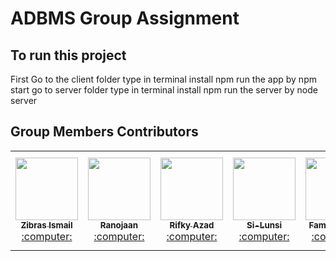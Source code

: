 # ADBMS Group Assignment

## To run this project
First Go to the client folder
type in terminal install npm 
run the app by npm start
go to server folder
type in terminal install npm 
run the server by node server

## Group Members Contributors

<!-- ALL-CONTRIBUTORS-LIST:START - Do not remove or modify this section -->
<!-- prettier-ignore-start -->
<!-- markdownlint-disable -->

<table>
<tr>
  <td align="center"><a href="https://github.com/ZibrasIsmail"><kbd><img src="https://avatars3.githubusercontent.com/ZibrasIsmail?size=400" width="100px;" alt=""/></kbd><br /><sub><b>Zibras Ismail</b></sub></a><br /><a href="https://github.com/ZibrasIsmail/ADBMS/commits?author=ZibrasIsmail" title="Code"> :computer: </a> </td>
  <td align="center"><a href="https://github.com/Ranojaan"><kbd><img src="https://avatars3.githubusercontent.com/Ranojaan?size=400" width="100px;" alt=""/></kbd><br /><sub><b>Ranojaan</b></sub></a><br /><a href="https://github.com/ZibrasIsmail/ADBMS/commits?author=ZibrasIsmail" title="Code"> :computer: </a> </td>
  <td align="center"><a href="https://github.com/Rifky-azad"><kbd><img src="https://avatars3.githubusercontent.com/Rifky-azad?size=400" width="100px;" alt=""/></kbd><br /><sub><b>Rifky Azad</b></sub></a><br /><a href="https://github.com/ZibrasIsmail/ADBMS/commits?author=ZibrasIsmail" title="Code"> :computer: </a> </td>
    <td align="center"><a href="https://github.com/Si-Lunsi"><kbd><img src="https://avatars3.githubusercontent.com/Si-Lunsi?size=400" width="100px;" alt=""/></kbd><br /><sub><b>Si-Lunsi</b></sub></a><br /><a href="https://github.com/ZibrasIsmail/ADBMS/commits?author=ZibrasIsmail" title="Code"> :computer: </a> </td>
      <td align="center"><a href="https://github.com/Famith-Rosni"><kbd><img src="https://avatars3.githubusercontent.com/Famith-Rosni?size=400" width="100px;" alt=""/></kbd><br /><sub><b>Famith-Rosni</b></sub></a><br /><a href="https://github.com/ZibrasIsmail/ADBMS/commits?author=ZibrasIsmail" title="Code"> :computer: </a> </td>
        <td align="center"><a href="https://github.com/AdshayaniPirapaharan"><kbd><img src="https://avatars3.githubusercontent.com/AdshayaniPirapaharan?size=400" width="100px;" alt=""/></kbd><br /><sub><b>Adshayani Pirapaharan</b></sub></a><br /><a href="https://github.com/ZibrasIsmail/ADBMS/commits?author=ZibrasIsmail" title="Code"> :computer: </a> </td>
</tr>
</table>

<!-- markdownlint-enable -->
<!-- prettier-ignore-end -->
<!-- ALL-CONTRIBUTORS-LIST:END -->

